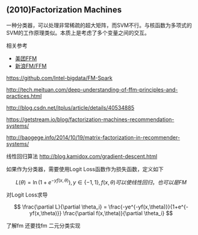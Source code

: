 ## (2010)Factorization Machines

一种分类器，可以处理非常稀疏的超大矩阵，而SVM不行。与核函数为多项式的SVM的工作原理类似。本质上是考虑了多个变量之间的交互。

相关参考

* [美团FFM](http://tech.meituan.com/deep-understanding-of-ffm-principles-and-practices.html)
* [新浪FM/FFM](http://www.52caml.com/head_first_ml/ml-chapter9-factorization-family/#)



https://github.com/Intel-bigdata/FM-Spark

http://tech.meituan.com/deep-understanding-of-ffm-principles-and-practices.html


http://blog.csdn.net/itplus/article/details/40534885

https://getstream.io/blog/factorization-machines-recommendation-systems/

http://baogege.info/2014/10/19/matrix-factorization-in-recommender-systems/

线性回归算法
http://blog.kamidox.com/gradient-descent.html


如果作为分类器，需要使用Logit Loss函数作为损失函数，定义如下

$$
  L(\theta) = \ln{(1+e^{-yf(x,\theta)})}, y \in \{-1,1\},f(x,\theta)可以使线性回归，也可以是FM
$$

对Logit Loss求导

$$
  \frac{\partial L}{\partial \theta_i} = \frac{-ye^{-yf(x,\theta)}}{1+e^{-yf(x,\theta)}} \frac{\partial f(x,\theta)}{\partial \theta_i}   
$$

了解fm
还要找fm 二元分类实现
